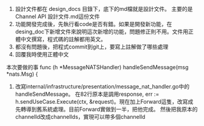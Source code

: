 1. 設計文件都在 design_docs 目錄下，底下的md檔就是設計文件。 主要的是Channel API 設計文件.md這份文件
2. 功能開發完成後，先執行看code是否有錯。如果是開發新功能，在desing_doc下新增文件來說明這次新增的功能，問題修正則不用。文件用正體中文撰寫，程式碼的註解都用英文。
3. 都沒有問題後，把程式commit到git上，要寫上註解做了哪些處理
4. 回覆我時使用正體中文

本次要做的事
func (h *MessageNATSHandler) handleSendMessage(msg *nats.Msg) {
1. 改寫internal/infrastructure/presentation/message_nat_handler.go中的handleSendMessage。 在82行原本是調用response, err := h.sendUseCase.Execute(ctx, &request)。現在加上Forward這隻，改寫成先轉導到舊系統處理。目前Forward實做到一半，把他完成。
然後把我原本的channelId改成channelIds，實現可以帶多個channelId


